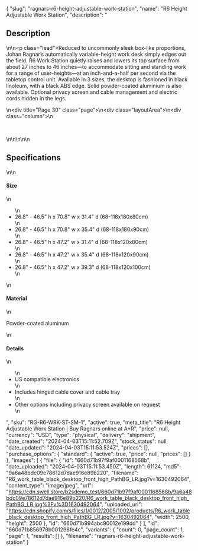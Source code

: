 {
  "slug": "ragnars-r6-height-adjustable-work-station",
  "name": "R6 Height Adjustable Work Station",
  "description": "<h2>Description</h2>\n<!-- split -->\n<p class=\"lead\">Reduced to uncommonly sleek box-like proportions, Johan Ragnar’s automatically variable-height work desk simply edges out the field. R6 Work Station quietly raises and lowers its top surface from about 27 inches to 46 inches—to accommodate sitting and standing work for a range of user-heights—at an inch-and-a-half per second via the tabletop control unit. Available in 3 sizes, the desktop is fashioned in black linoleum, with a black ABS edge. Solid powder-coated aluminium is also available. Optional privacy screen and cable management and electric cords hidden in the legs.</p>\n<div title=\"Page 30\" class=\"page\">\n<div class=\"layoutArea\">\n<div class=\"column\">\n<p> </p>\n</div>\n</div>\n</div>\n<!-- split -->\n<h2>Specifications</h2>\n<!-- split -->\n<h4>Size</h4>\n<ul>\n<li>26.8\" - 46.5\" h x 70.8\" w x 31.4\" d (68-118x180x80cm)</li>\n<li>26.8\" - 46.5\" h x 70.8\" w x 35.4\" d (68-118x180x90cm)</li>\n<li>26.8\" - 46.5\" h x 47.2\" w x 31.4\" d (68-118x120x80cm)</li>\n<li>26.8\" - 46.5\" h x 47.2\" w x 35.4\" d (68-118x120x90cm)</li>\n<li>26.8\" - 46.5\" h x 47.2\" w x 39.3\" d (68-118x120x100cm)</li>\n</ul>\n<h4>Material</h4>\n<p>Powder-coated aluminum</p>\n<h4>Details</h4>\n<ul>\n<li>US compatible electronics</li>\n<li>Includes hinged cable cover and cable tray</li>\n<li>Other options including privacy screen available on request</li>\n</ul>",
  "sku": "RG-R6-WRK-ST-SM-1",
  "active": true,
  "meta_title": "R6 Height Adjustable Work Station | Buy Ragnars online at A+R",
  "price": null,
  "currency": "USD",
  "type": "physical",
  "delivery": "shipment",
  "date_created": "2024-04-03T15:11:52.709Z",
  "stock_status": null,
  "date_updated": "2024-04-03T15:11:53.524Z",
  "prices": [],
  "purchase_options": {
    "standard": {
      "active": true,
      "price": null,
      "prices": []
    }
  },
  "images": [
    {
      "file": {
        "id": "660d71b97f9af0001168568b",
        "date_uploaded": "2024-04-03T15:11:53.450Z",
        "length": 61124,
        "md5": "9a6a48bdc09e78612d7dae916e89b220",
        "filename": "R6_work_table_black_desktop_front_high_PathBG_LR.jpg?v=1630492064",
        "content_type": "image/jpeg",
        "url": "https://cdn.swell.store/b2sdemo_test/660d71b97f9af0001168568b/9a6a48bdc09e78612d7dae916e89b220/R6_work_table_black_desktop_front_high_PathBG_LR.jpg%3Fv%3D1630492064",
        "uploaded_url": "https://cdn.shopify.com/s/files/1/0012/2005/1002/products/R6_work_table_black_desktop_front_high_PathBG_LR.jpg?v=1630492064",
        "width": 2500,
        "height": 2500
      },
      "id": "660d71b994abc90012e199dd"
    }
  ],
  "id": "660d71b856978b001298fe4c",
  "variants": {
    "count": 0,
    "page_count": 1,
    "page": 1,
    "results": []
  },
  "filename": "ragnars-r6-height-adjustable-work-station"
}